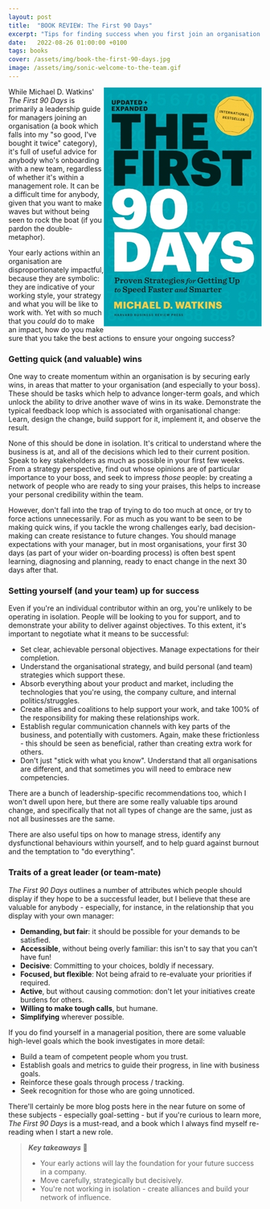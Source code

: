 ```yaml
---
layout: post
title:  "BOOK REVIEW: The First 90 Days"
excerpt: "Tips for finding success when you first join an organisation."
date:   2022-08-26 01:00:00 +0100
tags: books
cover: /assets/img/book-the-first-90-days.jpg
image: /assets/img/sonic-welcome-to-the-team.gif
---
```


<img src="/assets/img/book-the-first-90-days.jpg" align="right">While Michael D. Watkins' _The First 90 Days_ is primarily a leadership guide for managers joining an organisation (a book which falls into my "so good, I've bought it twice" category), it's full of useful advice for anybody who's onboarding with a new team, regardless of whether it's within a management role. It can be a difficult time for anybody, given that you want to make waves but without being seen to rock the boat (if you pardon the double-metaphor). 

Your early actions within an organisation are disproportionately impactful, because they are symbolic: they are indicative of your working style, your strategy and what you will be like to work with. Yet with so much that you _could_ do to make an impact, how do you make sure that you take the best actions to ensure your ongoing success?

### Getting quick (and valuable) wins

One way to create momentum within an organisation is by securing early wins, in areas that matter to your organisation (and especially to your boss). These should be tasks which help to advance longer-term goals, and which unlock the ability to drive another wave of wins in its wake. Demonstrate the typical feedback loop which is associated with organisational change: Learn, design the change, build support for it, implement it, and observe the result.

None of this should be done in isolation. It's critical to understand where the business is at, and all of the decisions which led to their current position. Speak to key stakeholders as much as possible in your first few weeks. From a strategy perspective, find out whose opinions are of particular importance to your boss, and seek to impress _those_ people: by creating a network of people who are ready to sing your praises, this helps to increase your personal credibility within the team.

However, don't fall into the trap of trying to do too much at once, or try to force actions unnecessarily. For as much as you want to be seen to be making quick wins, if you tackle the wrong challenges early, bad decision-making can create resistance to future changes. You should manage expectations with your manager, but in most organisations, your first 30 days (as part of your wider on-boarding process) is often best spent learning, diagnosing and planning, ready to enact change in the next 30 days after that.

### Setting yourself (and your team) up for success

Even if you're an individual contributor within an org, you're unlikely to be operating in isolation. People will be looking to you for support, and to demonstrate your ability to deliver against objectives. To this extent, it's important to negotiate what it means to be successful:

* Set clear, achievable personal objectives. Manage expectations for their completion.
* Understand the organisational strategy, and build personal (and team) strategies which support these.
* Absorb everything about your product and market, including the technologies that you're using, the company culture, and internal politics/struggles.
* Create allies and coalitions to help support your work, and take 100% of the responsibility for making these relationships work.
* Establish regular communication channels with key parts of the business, and potentially with customers. Again, make these frictionless - this should be seen as beneficial, rather than creating extra work for others.
* Don't just "stick with what you know". Understand that all organisations are different, and that sometimes you will need to embrace new competencies.

There are a bunch of leadership-specific recommendations too, which I won't dwell upon here, but there are some really valuable tips around change, and specifically that not all types of change are the same, just as not all businesses are the same.

There are also useful tips on how to manage stress, identify any dysfunctional behaviours within yourself, and to help guard against burnout and the temptation to "do everything".

### Traits of a great leader (or team-mate)

_The First 90 Days_ outlines a number of attributes which people should display if they hope to be a successful leader, but I believe that these are valuable for anybody - especially, for instance, in the relationship that you display with your own manager: 

* **Demanding, but fair**: it should be possible for your demands to be satisfied.
* **Accessible**, without being overly familiar: this isn't to say that you can't have fun!
* **Decisive**: Committing to your choices, boldly if necessary.
* **Focused, but flexible**: Not being afraid to re-evaluate your priorities if required.
* **Active**, but without causing commotion: don't let your initiatives create burdens for others.
* **Willing to make tough calls**, but humane.
* **Simplifying** wherever possible.

If you do find yourself in a managerial position, there are some valuable high-level goals which the book investigates in more detail:

* Build a team of competent people whom you trust.
* Establish goals and metrics to guide their progress, in line with business goals.
* Reinforce these goals through process / tracking.
* Seek recognition for those who are going unnoticed.

There'll certainly be more blog posts here in the near future on some of these subjects - especially goal-setting - but if you're curious to learn more, _The First 90 Days_ is a must-read, and a book which I always find myself re-reading when I start a new role.

> **_Key takeaways_** 📝  
> * Your early actions will lay the foundation for your future success in a company.
> * Move carefully, strategically but decisively.
> * You're not working in isolation - create alliances and build your network of influence.